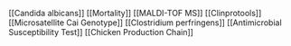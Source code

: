 [[Candida albicans]]
[[Mortality]]
[[MALDI-TOF MS]]
[[Clinprotools]]
[[Microsatellite Cai Genotype]]
[[Clostridium perfringens]]
[[Antimicrobial Susceptibility Test]]
[[Chicken Production Chain]]
